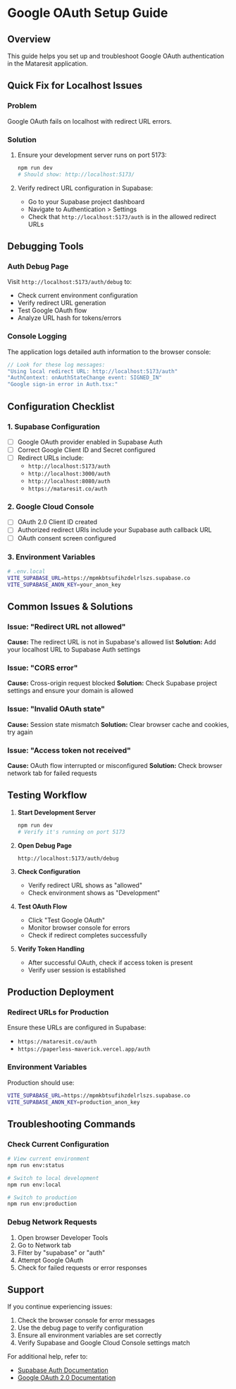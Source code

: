 # Google OAuth Setup Guide

## Overview
This guide helps you set up and troubleshoot Google OAuth authentication in the Mataresit application.

## Quick Fix for Localhost Issues

### Problem
Google OAuth fails on localhost with redirect URL errors.

### Solution
1. Ensure your development server runs on port 5173:
   ```bash
   npm run dev
   # Should show: http://localhost:5173/
   ```

2. Verify redirect URL configuration in Supabase:
   - Go to your Supabase project dashboard
   - Navigate to Authentication > Settings
   - Check that `http://localhost:5173/auth` is in the allowed redirect URLs

## Debugging Tools

### Auth Debug Page
Visit `http://localhost:5173/auth/debug` to:
- Check current environment configuration
- Verify redirect URL generation
- Test Google OAuth flow
- Analyze URL hash for tokens/errors

### Console Logging
The application logs detailed auth information to the browser console:
```javascript
// Look for these log messages:
"Using local redirect URL: http://localhost:5173/auth"
"AuthContext: onAuthStateChange event: SIGNED_IN"
"Google sign-in error in Auth.tsx:"
```

## Configuration Checklist

### 1. Supabase Configuration
- [ ] Google OAuth provider enabled in Supabase Auth
- [ ] Correct Google Client ID and Secret configured
- [ ] Redirect URLs include:
  - `http://localhost:5173/auth`
  - `http://localhost:3000/auth`
  - `http://localhost:8080/auth`
  - `https://mataresit.co/auth`

### 2. Google Cloud Console
- [ ] OAuth 2.0 Client ID created
- [ ] Authorized redirect URIs include your Supabase auth callback URL
- [ ] OAuth consent screen configured

### 3. Environment Variables
```bash
# .env.local
VITE_SUPABASE_URL=https://mpmkbtsufihzdelrlszs.supabase.co
VITE_SUPABASE_ANON_KEY=your_anon_key
```

## Common Issues & Solutions

### Issue: "Redirect URL not allowed"
**Cause:** The redirect URL is not in Supabase's allowed list
**Solution:** Add your localhost URL to Supabase Auth settings

### Issue: "CORS error"
**Cause:** Cross-origin request blocked
**Solution:** Check Supabase project settings and ensure your domain is allowed

### Issue: "Invalid OAuth state"
**Cause:** Session state mismatch
**Solution:** Clear browser cache and cookies, try again

### Issue: "Access token not received"
**Cause:** OAuth flow interrupted or misconfigured
**Solution:** Check browser network tab for failed requests

## Testing Workflow

1. **Start Development Server**
   ```bash
   npm run dev
   # Verify it's running on port 5173
   ```

2. **Open Debug Page**
   ```
   http://localhost:5173/auth/debug
   ```

3. **Check Configuration**
   - Verify redirect URL shows as "allowed"
   - Check environment shows as "Development"

4. **Test OAuth Flow**
   - Click "Test Google OAuth"
   - Monitor browser console for errors
   - Check if redirect completes successfully

5. **Verify Token Handling**
   - After successful OAuth, check if access token is present
   - Verify user session is established

## Production Deployment

### Redirect URLs for Production
Ensure these URLs are configured in Supabase:
- `https://mataresit.co/auth`
- `https://paperless-maverick.vercel.app/auth`

### Environment Variables
Production should use:
```bash
VITE_SUPABASE_URL=https://mpmkbtsufihzdelrlszs.supabase.co
VITE_SUPABASE_ANON_KEY=production_anon_key
```

## Troubleshooting Commands

### Check Current Configuration
```bash
# View current environment
npm run env:status

# Switch to local development
npm run env:local

# Switch to production
npm run env:production
```

### Debug Network Requests
1. Open browser Developer Tools
2. Go to Network tab
3. Filter by "supabase" or "auth"
4. Attempt Google OAuth
5. Check for failed requests or error responses

## Support

If you continue experiencing issues:
1. Check the browser console for error messages
2. Use the debug page to verify configuration
3. Ensure all environment variables are set correctly
4. Verify Supabase and Google Cloud Console settings match

For additional help, refer to:
- [Supabase Auth Documentation](https://supabase.com/docs/guides/auth)
- [Google OAuth 2.0 Documentation](https://developers.google.com/identity/protocols/oauth2)
